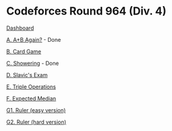 # Codeforces Round 964 (Div. 4)

[Dashboard](https://codeforces.com/contest/1999)

[A. A+B Again?](https://codeforces.com/contest/1999/problem/A) - Done

[B. Card Game](https://codeforces.com/contest/1999/problem/B1)

[C. Showering](https://codeforces.com/contest/1999/problem/C) - Done

[D. Slavic's Exam](https://codeforces.com/contest/1999/problem/D)

[E. Triple Operations](https://codeforces.com/contest/1999/problem/E)

[F. Expected Median](https://codeforces.com/contest/1999/problem/F)

[G1. Ruler (easy version)](https://codeforces.com/contest/1999/problem/G1)

[G2. Ruler (hard version)](https://codeforces.com/contest/1999/problem/G2)
